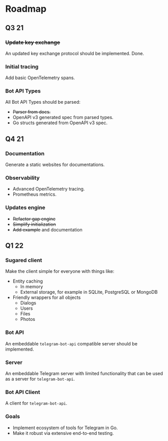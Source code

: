 # Roadmap

## Q3 21

### ~~Update key exchange~~

An updated key exchange protocol should be implemented. Done.

### Initial tracing

Add basic OpenTelemetry spans.

### Bot API Types

All Bot API Types should be parsed:

* ~~Parser from docs.~~
* OpenAPI v3 generated spec from parsed types.
* Go structs generated from OpenAPI v3 spec.

## Q4 21
### Documentation

Generate a static websites for documentations.

### Observability

* Advanced OpenTelemetry tracing.
* Prometheus metrics.

### Updates engine
* ~~Refactor gap engine~~
* ~~Simplify initialization~~
* ~~Add example~~ and documentation

## Q1 22

### Sugared client

Make the client simple for everyone with things like:

* Entity caching
  * In memory
  * External storage, for example in SQLite, PostgreSQL or MongoDB
* Friendly wrappers for all objects
  * Dialogs
  * Users
  * Files
  * Photos

### Bot API

An embeddable `telegram-bot-api` compatible server should be implemented.

### Server

An embeddable Telegram server with limited functionality that can be used as a
server for `telegram-bot-api`.

### Bot API Client

A client for `telegram-bot-api`.

### Goals

* Implement ecosystem of tools for Telegram in Go.
* Make it robust via extensive end-to-end testing.
